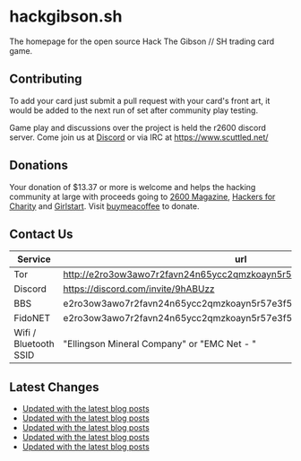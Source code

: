 # hackgibson.sh
The homepage for the open source Hack The Gibson // SH trading card game.


## Contributing

To add your card just submit a pull request with your card's front art, it would be added to the next run of set after community play testing.

Game play and discussions over the project is held the r2600 discord server. Come join us at [Discord](https://discord.com/invite/9hABUzz) or via IRC at https://www.scuttled.net/


## Donations

Your donation of $13.37 or more is welcome and helps the hacking community at large with proceeds going to [2600 Magazine](https://2600.com/), [Hackers for Charity](https://hackersforcharity.org) and [Girlstart](https://girlstart.org).  Visit [buymeacoffee](https://www.buymeacoffee.com/hackgibson.sh) to donate.


## Contact Us

Service | url
-|-
Tor | http://e2ro3ow3awo7r2favn24n65ycc2qmzkoayn5r57e3f56nvjwdcgg32ad.onion
Discord | https://discord.com/invite/9hABUzz
BBS | e2ro3ow3awo7r2favn24n65ycc2qmzkoayn5r57e3f56nvjwdcgg32ad.onion:23
FidoNET | e2ro3ow3awo7r2favn24n65ycc2qmzkoayn5r57e3f56nvjwdcgg32ad.onion:24554
Wifi / Bluetooth SSID | "Ellingson Mineral Company" or "EMC Net - <fidonet address>"

## Latest Changes
<!-- BLOG-POST-LIST:START -->
- [Updated with the latest blog posts](https://github.com/DFW2600/hackgibson.sh/commit/5926cd6edd528f7a10cb06c12f0857dd41d78db6)
- [Updated with the latest blog posts](https://github.com/DFW2600/hackgibson.sh/commit/5a76303bbf837b6ea34a36a896e88867c9a9c142)
- [Updated with the latest blog posts](https://github.com/DFW2600/hackgibson.sh/commit/c31ba4f5810bdc6ef0ced58f1e983e33f46bee76)
- [Updated with the latest blog posts](https://github.com/DFW2600/hackgibson.sh/commit/2a946534e4accb242087ddc0a26b05345694df2f)
- [Updated with the latest blog posts](https://github.com/DFW2600/hackgibson.sh/commit/1a4e67506411af8825a3a401579e58cd52b5e4cd)
<!-- BLOG-POST-LIST:END -->
